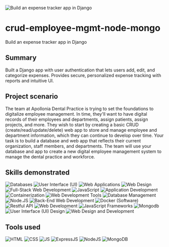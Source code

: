 
![Build an expense tracker app in Django]([https://d3njjcbhbojbot.cloudfront.net/api/utilities/v1/imageproxy/https://coursera-course-photos.s3.amazonaws.com/2f/48e7a6f04741189a5cd53a3ed20060/Download-Our-Free-Expense-Tracker-.jpeg?auto=format%2Ccompress&dpr=1](https://d3njjcbhbojbot.cloudfront.net/api/utilities/v1/imageproxy/https://coursera-course-photos.s3.amazonaws.com/ee/30e84af52548c9ad6ae3afedead1bd/Screen-Shot-2023-02-17-at-10.40.13-AM.png?auto=format%2Ccompress&dpr=1]))
# crud-employee-mgmt-node-mongo
Build an expense tracker app in Django

## Summary
Built a Django app with user authentication that lets users add, edit, and categorize expenses. Provides secure, personalized expense tracking with reports and intuitive UI.

## Project scenario
The team at Apollonia Dental Practice is trying to set the foundations to digitalize employee management. In time, they'll want to have digital records of their employees and departments, assign patients, assign projects, and more. They wish to start by creating a basic CRUD (create/read/update/delete) web app to store and manage employee and department information, which they can continue to develop over time. Your task is to build a database and web app that reflects their current organization, staff members, and departments. The team will use your database and app to create a new digital employee management system to manage the dental practice and workforce.

## Skills demonstrated

![Databases](https://img.shields.io/badge/Databases-4db6ac?style=for-the-badge)
![User Interface (UI)](https://img.shields.io/badge/User_Interface_(UI)-1976d2?style=for-the-badge)
![Web Applications](https://img.shields.io/badge/Web_Applications-3949ab?style=for-the-badge)
![Web Design](https://img.shields.io/badge/Web_Design-f06292?style=for-the-badge)
![Full-Stack Web Development](https://img.shields.io/badge/Full--Stack_Web_Development-7e57c2?style=for-the-badge)
![JavaScript](https://img.shields.io/badge/JavaScript-f7df1e?style=for-the-badge&logo=javascript&logoColor=black)
![Application Development](https://img.shields.io/badge/Application_Development-0288d1?style=for-the-badge)
![Containerization](https://img.shields.io/badge/Containerization-ffc107?style=for-the-badge)
![Web Development Tools](https://img.shields.io/badge/Web_Development_Tools-90caf9?style=for-the-badge)
![Database Management](https://img.shields.io/badge/Database_Management-26a69a?style=for-the-badge)
![Node.JS](https://img.shields.io/badge/Node.JS-3c873a?style=for-the-badge&logo=node.js&logoColor=white)
![Back-End Web Development](https://img.shields.io/badge/Back--End_Web_Development-455a64?style=for-the-badge)
![Docker (Software)](https://img.shields.io/badge/Docker_(Software)-2496ed?style=for-the-badge&logo=docker&logoColor=white)
![Restful API](https://img.shields.io/badge/Restful_API-00acc1?style=for-the-badge)
![Web Development](https://img.shields.io/badge/Web_Development-1565c0?style=for-the-badge)
![JavaScript Frameworks](https://img.shields.io/badge/JavaScript_Frameworks-d4e157?style=for-the-badge)
![Mongodb](https://img.shields.io/badge/Mongodb-47a248?style=for-the-badge&logo=mongodb&logoColor=white)
![User Interface (UI) Design](https://img.shields.io/badge/User_Interface_(UI)_Design-9575cd?style=for-the-badge)
![Web Design and Development](https://img.shields.io/badge/Web_Design_and_Development-00838f?style=for-the-badge)

## Tools used

![HTML](https://img.shields.io/badge/HTML-E34F26?style=for-the-badge&logo=html5&logoColor=white)
![CSS](https://img.shields.io/badge/CSS-1572B6?style=for-the-badge&logo=css3&logoColor=white)
![JS](https://img.shields.io/badge/JS-F7DF1E?style=for-the-badge&logo=javascript&logoColor=black)
![ExpressJS](https://img.shields.io/badge/ExpressJS-000000?style=for-the-badge&logo=express&logoColor=white)
![NodeJS](https://img.shields.io/badge/NodeJS-3c873a?style=for-the-badge&logo=node.js&logoColor=white)
![MongoDB](https://img.shields.io/badge/MongoDB-47a248?style=for-the-badge&logo=mongodb&logoColor=white)

